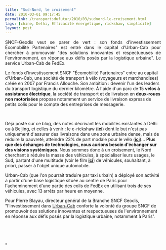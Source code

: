 ```yaml
---
title: "Sud-Nord, le croisement"
date: 2010-03-01 09:17:45
permalink: /transportsdufutur/2010/03/sudnord-le-croisement.html
tags: [chine, Delhi, Efficacité énergétique, rickshaw, simplicité]
layout: post
---
```


<p style="text-align: justify">SNCF-Geodis veut se parer de vert : son fonds d'investissement Écomobilité Partenaires" est entré dans le capital d'Urban-Cab pour chercher à promouvoir "des solutions innovantes et respectueuses de l'environnement, en réponse aux défis posés par la logistique urbaine". Le service Urban-Cab de FedEx. </p> <p style=""text-align: justify"">Le fonds d'investissement SNCF "Écomobilité Partenaires" entre au capital d'Urban-Cab, une société de transport à vélo (voyageurs et marchandises) créée en 2007 par Francis Allouche. Son ambition : devenir l'un des leaders du transport logistique du dernier kilomètre. À l'aide d'un parc de 15 <strong>vélos à assistance électrique</strong>, la société de transport et de livraison en <strong>deux-roues</strong> <strong>non motorisées</strong> propose notamment un service de livraison express de petits colis pour le compte des entreprises de messagerie. </p> <p style=""text-align: justify""> </p>  <!--more-->  <p style=""text-align: justify""><a href="https://gabrielplassat.github.io/transportsdufutur/wp-content/uploads/sites/6/old/6a0120a66d2ad4970b0120a8e4ad85970b-pi.jpg"" rel=""lightbox""><img alt=""Urban-cab"" border=""0"" class=""asset asset-image at-xid-6a0120a66d2ad4970b0120a8e4ad85970b "" src=""/wp-content/uploads/sites/6/old/6a0120a66d2ad4970b0120a8e4ad85970b-500pi.jpg"" title=""Urban-cab"" /></a>  </p> <p style=""text-align: justify"">Déjà posté sur ce blog, des notes décrivant les mobilités existantes à Delhi ou à Beijing, et celles à venir : le e-rickshaw (<strong><span style=""text-decoration: underline""><a href="https://gabrielplassat.github.io/transportsdufutur/2010/02/bientot-des-velo-rickshaws-electriques-comme-en-europe-sauf-lobjectif-dans-le-cadre-du-programme-csir-800-conseil-d.html"" target=""_blank"">ici</a></span></strong>) dont le but n'est pas uniquement d'assurer des livraisons dans une zone urbaine dense, mais de réduire la pauvreté, atteindre 23% de part modale pour le vélo (<strong><span style=""text-decoration: underline""><a href="https://gabrielplassat.github.io/transportsdufutur/2010/02/le-sud-apporte-au-nord-la-suite-.html"" target=""_blank"">ici</a></span></strong>)... <strong>Plus que des échanges de technologies, nous aurions besoin d'échanger sur des visions systémiques. </strong>Nous sommes donc à un croisement, le Nord cherchant à réduire la masse des véhicules, à spécialiser leurs usages, le Sud, partant d'une multitude (voir le film <strong><span style=""text-decoration: underline""><a href="https://gabrielplassat.github.io/transportsdufutur/2010/02/no-comment-.html"" target=""_blank"">ici</a></span></strong>) de véhicules, souhaitant, à priori, passer à l'objet unique automobile.</p> <p style=""text-align: justify"">Urban-Cab (que l'on pourrait traduire par taxi urbain) a déployé son activité à partir d'une base logistique située au centre de Paris pour l'acheminement d'une partie des colis de FedEx en utilisant trois de ses véhicules, avec 13 arrêts par heure en moyenne.</p> <p style=""text-align: justify"">Pour Pierre Blayau, directeur général de la Branche SNCF Geodis, "l'investissement dans <a href=""http://www.urban-cab.com/Livraison/livraison.html#1"" target=""_blank"">Urban-Cab</a> conforte la volonté du groupe SNCF de promouvoir des solutions innovantes et respectueuses de l'environnement en réponse aux défis posés par la logistique urbaine, notamment à Paris".</p> <p style=""text-align: justify""> </p> <p style=""text-align: justify""> </p>"
